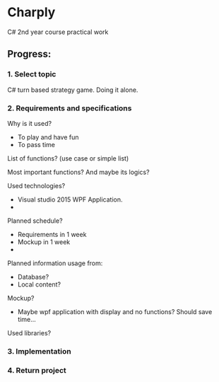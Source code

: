 # Charply
C# 2nd year course practical work

## Progress:

### 1. Select topic

C# turn based strategy game. Doing it alone.

### 2. Requirements and specifications

Why is it used?
 - To play and have fun
 - To pass time

List of functions? (use case or simple list)

Most important functions? And maybe its logics?

Used technologies?
 - Visual studio 2015 WPF Application.
 - 
Planned schedule?
 - Requirements in 1 week
 - Mockup in 1 week
 - 

Planned information usage from:
 - Database?
 - Local content?

Mockup?
 - Maybe wpf application with display and no functions? Should save time...

Used libraries?


### 3. Implementation

### 4. Return project
